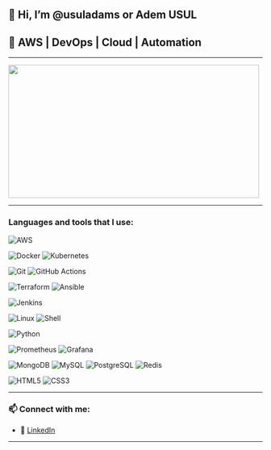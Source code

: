 ## 👋 Hi, I’m @usuladams or Adem USUL
## 🚀 AWS | DevOps | Cloud | Automation
---

<img style="-webkit-user-select: none;margin: auto;cursor: zoom-in;" src="https://miro.medium.com/v2/resize:fit:1076/1*57__j14aNQfmPZyFoS1yRg.png" width="497" height="264">

---

<h3 align="left">Languages and tools that I use:</h3>

![AWS](https://img.shields.io/badge/-AWS-232F3E?style=for-the-badge&logo=amazonaws&logoColor=white)

![Docker](https://img.shields.io/badge/-Docker-2496ED?style=for-the-badge&logo=docker&logoColor=white)
![Kubernetes](https://img.shields.io/badge/-Kubernetes-326CE5?style=for-the-badge&logo=kubernetes&logoColor=white)

![Git](https://img.shields.io/badge/-Git-F05032?style=for-the-badge&logo=git&logoColor=white)
![GitHub Actions](https://img.shields.io/badge/-GitHub%20Actions-2088FF?style=for-the-badge&logo=githubactions&logoColor=white)

![Terraform](https://img.shields.io/badge/-Terraform-623CE4?style=for-the-badge&logo=terraform&logoColor=white)
![Ansible](https://img.shields.io/badge/-Ansible-EE0000?style=for-the-badge&logo=ansible&logoColor=white)

![Jenkins](https://img.shields.io/badge/-Jenkins-D24939?style=for-the-badge&logo=jenkins&logoColor=white)

![Linux](https://img.shields.io/badge/-Linux-FCC624?style=for-the-badge&logo=linux&logoColor=black)
![Shell](https://img.shields.io/badge/-Shell-4EAA25?style=for-the-badge&logo=gnu-bash&logoColor=white)

![Python](https://img.shields.io/badge/-Python-3776AB?style=for-the-badge&logo=python&logoColor=white)

![Prometheus](https://img.shields.io/badge/-Prometheus-E6522C?style=for-the-badge&logo=prometheus&logoColor=white)
![Grafana](https://img.shields.io/badge/-Grafana-F46800?style=for-the-badge&logo=grafana&logoColor=white)

![MongoDB](https://img.shields.io/badge/-MongoDB-47A248?style=for-the-badge&logo=mongodb&logoColor=white)
![MySQL](https://img.shields.io/badge/-MySQL-4479A1?style=for-the-badge&logo=mysql&logoColor=white)
![PostgreSQL](https://img.shields.io/badge/-PostgreSQL-336791?style=for-the-badge&logo=postgresql&logoColor=white)
![Redis](https://img.shields.io/badge/-Redis-DC382D?style=for-the-badge&logo=redis&logoColor=white)

![HTML5](https://img.shields.io/badge/-HTML5-E34F26?style=for-the-badge&logo=html5&logoColor=white)
![CSS3](https://img.shields.io/badge/-CSS3-1572B6?style=for-the-badge&logo=css3&logoColor=white)

---

### 📫 Connect with me:
- 🔗 [LinkedIn](https://www.linkedin.com/in/ademusul/)
---
